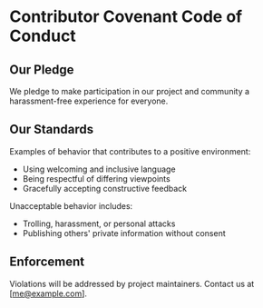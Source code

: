# Contributor Covenant Code of Conduct

## Our Pledge
We pledge to make participation in our project and community a harassment-free experience for everyone.

## Our Standards
Examples of behavior that contributes to a positive environment:
- Using welcoming and inclusive language
- Being respectful of differing viewpoints
- Gracefully accepting constructive feedback

Unacceptable behavior includes:
- Trolling, harassment, or personal attacks
- Publishing others' private information without consent

## Enforcement
Violations will be addressed by project maintainers. Contact us at [me@example.com].
